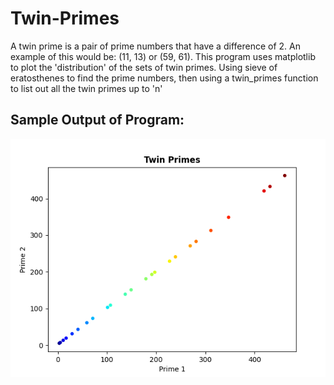 # Twin-Primes

A twin prime is a pair of prime numbers that have a difference of 2. An example of this would be: (11, 13) or (59, 61).
This program uses matplotlib to plot the 'distribution' of the sets of twin primes. Using sieve of eratosthenes to find the
prime numbers, then using a twin_primes function to list out all the twin primes up to 'n'

## Sample Output of Program:
![twin primes](Screenshot%202025-01-19%20210329.png)
